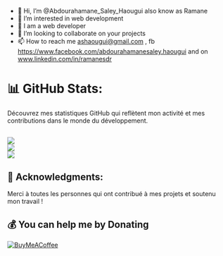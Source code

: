 - 👋 Hi, I’m @Abdourahamane_Saley_Haougui also know as Ramane
- 👀 I’m interested in web development
- 🌱 I am a  web developer
- 💞️ I’m looking to collaborate on your projects
- 📫 How to reach me ashaougui@gmail.com , fb https://www.facebook.com/abdourahamanesaley.haougui and on www.linkedin.com/in/ramanesdr
<!---
ramanesdr/ramanesdr is a ✨ special ✨ repository because its `README.md` (this file) appears on your GitHub profile.
You can click the Preview link to take a look at your changes.
--->
# 📊 GitHub Stats:

Découvrez mes statistiques GitHub qui reflètent mon activité et mes contributions dans le monde du développement.

![](https://github-readme-stats.vercel.app/api?username=ramanesdr&theme=tokyonight&hide_border=false&include_all_commits=true&count_private=true)<br/>
![](https://github-readme-streak-stats.herokuapp.com/?user=ramanesdr&theme=tokyonight&hide_border=false)<br/>
![](https://github-readme-stats.vercel.app/api/top-langs/?username=ramanesdr&theme=tokyonight&hide_border=false&include_all_commits=true&count_private=true&layout=compact)
---

## 🙌 Acknowledgments:

Merci à toutes les personnes qui ont contribué à mes projets et soutenu mon travail !

## 💰 You can help me by Donating

[![BuyMeACoffee](https://img.shields.io/badge/Buy%20Me%20a%20Coffee-ffdd00?style=for-the-badge&logo=buy-me-a-coffee&logoColor=black)](https://bmc.link/ramanesdr) 

